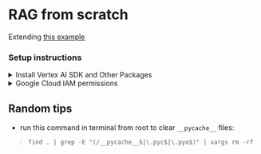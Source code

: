 # RAG from scratch

Extending [this example](https://github.com/GoogleCloudPlatform/applied-ai-engineering-samples/blob/agents-api-notebooks/genai-on-vertex-ai/retrieval_augmented_generation/diy_rag_with_vertexai_apis/build_grounded_rag_app_with_vertex.ipynb)

### Setup instructions

<details>
  <summary>Install Vertex AI SDK and Other Packages</summary>

Run the following in a terminal:

```
pip install google-cloud-aiplatform --upgrade --quiet
pip install google-cloud-discoveryengine --upgrade --quiet
pip install google-cloud-documentai google-cloud-documentai-toolbox --upgrade --quiet
pip install google-cloud-storage --upgrade --quiet
pip install langchain-google-community --upgrade --quiet
pip install langchain-google-vertexai --upgrade --quiet
pip install langchain-google-community[vertexaisearch] --upgrade --quiet
pip install langchain-google-community[docai] --upgrade --quiet
pip install rich --upgrade --quiet
```

</details>

<details>
  <summary>Google Cloud IAM permissions</summary>

* `roles/serviceusage.serviceUsageAdmin` to enable APIs
* `roles/iam.serviceAccountAdmin` to modify service agent permissions
* `roles/aiplatform.user` to use AI Platform components
* `roles/storage.objectAdmin` to modify and delete GCS buckets
* `roles/documentai.admin` to create and use Document AI Processors
* `roles/discoveryengine.admin` to modify Vertex AI Search assets
    
</details>

## Random tips

* run this command in terminal from root to clear `__pycache__` files:

> `find . | grep -E "(/__pycache__$|\.pyc$|\.pyo$)" | xargs rm -rf`